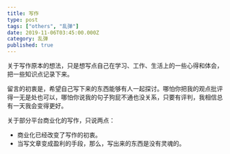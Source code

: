 ```yaml
---
title: 写作
type: post
tags: ["others", "乱弹"]
date: 2019-11-06T03:45:00.000Z
category: 乱弹
published: true
---
```


关于写作原本的想法，只是想写点自己在学习、工作、生活上的一些心得和体会，把一些知识点记录下来。

留言的初衷是，希望自己写下来的东西能够有人一起探讨。哪怕你把我的观点批评得一无是处也可以，哪怕你说我的句子狗屁不通也没关系，只要有评判，我相信总有一天我会变得更好。

关于部分平台商业化的写作，只说两点：

- 商业化已经改变了写作的初衷。
- 当写文章变成盈利的手段，那么，写出来的东西是没有灵魂的。
